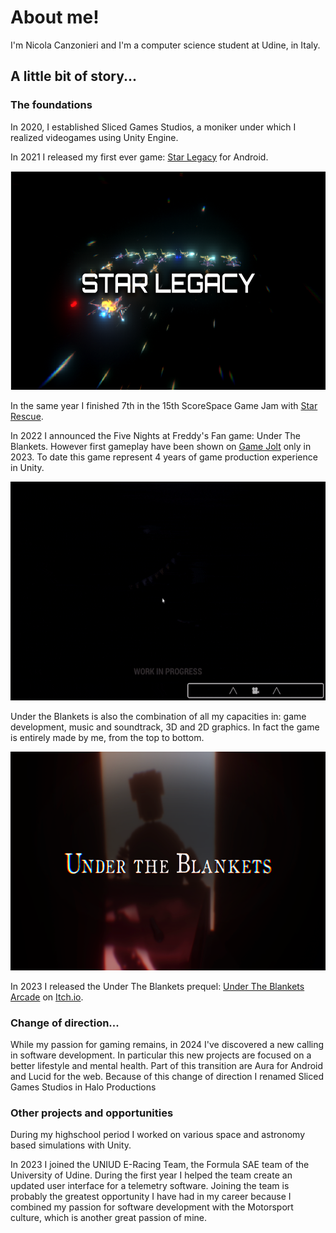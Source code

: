 # About me!
I'm Nicola Canzonieri and I'm a computer science student at Udine, in Italy.

## A little bit of story...

### The foundations

In 2020, I established Sliced Games Studios, a moniker under which I realized videogames using Unity Engine.

In 2021 I released my first ever game: [Star Legacy](https://sliced-games-studios.itch.io/star-legacy) for Android.

<p align="center">
    <img width="650" height="350" src="./assets/star-legacy.png">
</p>

In the same year I finished 7th in the 15th ScoreSpace Game Jam with [Star Rescue](https://sliced-games-studios.itch.io/star-rescue).

In 2022 I announced the Five Nights at Freddy's Fan game: Under The Blankets. However first gameplay have been shown on [Game Jolt](https://gamejolt.com/p/under-the-blankets-first-devlog-game-page-open-rshpkdnk) only in 2023. To date this game represent 4 years of game production experience in Unity.

<p align="center">
    <img width="650" height="350" src="./assets/under-the-blankets.gif">
</p>

Under the Blankets is also the combination of all my capacities in: game development, music and soundtrack, 3D and 2D graphics. In fact the game is entirely made by me, from the top to bottom.

<p align="center">
    <img width="650" height="350" src="./assets/under-the-blankets-banner.png">
</p>

In 2023 I released the Under The Blankets prequel: [Under The Blankets Arcade](https://sliced-games-studios.itch.io/the-inventor) on [Itch.io](https://sliced-games-studios.itch.io/).

### Change of direction...

While my passion for gaming remains, in 2024 I've discovered a new calling in software development. In particular this new projects are focused on a better lifestyle and mental health. Part of this transition are Aura for Android and Lucid for the web. Because of this change of direction I renamed Sliced Games Studios in Halo Productions

### Other projects and opportunities

During my highschool period I worked on various space and astronomy based simulations with Unity.

In 2023 I joined the UNIUD E-Racing Team, the Formula SAE team of the University of Udine. During the first year I helped the team create an updated user interface for a telemetry software. Joining the team is probably the greatest opportunity I have had in my career because I combined my passion for software development with the Motorsport culture, which is another great passion of mine.